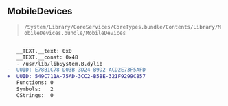 ## MobileDevices

> `/System/Library/CoreServices/CoreTypes.bundle/Contents/Library/MobileDevices.bundle/MobileDevices`

```diff

   __TEXT.__text: 0x0
   __TEXT.__const: 0x48
   - /usr/lib/libSystem.B.dylib
-  UUID: E78B1C78-D03B-3D24-B9D2-ACD2E73F5AFD
+  UUID: 549C711A-75AD-3CC2-B5BE-321F9299C857
   Functions: 0
   Symbols:   2
   CStrings:  0

```
